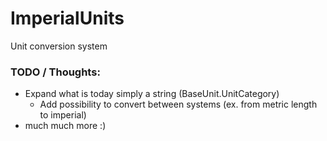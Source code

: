 # ImperialUnits

Unit conversion system

### TODO / Thoughts: 
* Expand what is today simply a string (BaseUnit.UnitCategory)
  * Add possibility to convert between systems (ex. from metric length to imperial)
* much much more :)
